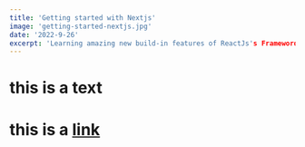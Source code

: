 ```yaml
---
title: 'Getting started with Nextjs'
image: 'getting-started-nextjs.jpg'
date: '2022-9-26'
excerpt: 'Learning amazing new build-in features of ReactJs's Frameword built for production, it's worth a look!'
---
```


# this is a text

# this is a [link]('google.com')
